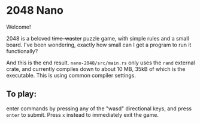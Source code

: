 # 2048 Nano

Welcome! 

2048 is a beloved ~~time-waster~~ puzzle game, with simple rules and a small board. I've been wondering, exactly how small can I get a program to run it functionally?

And this is the end result. `nano-2048/src/main.rs` only uses the `rand` external crate, and currently compiles down to about 10 MB, 35kB of which is the executable. This is using common compiler settings.

## To play:

enter commands by pressing any of the "wasd" directional keys, and press `enter` to submit.
Press `x` instead to immediately exit the game.
